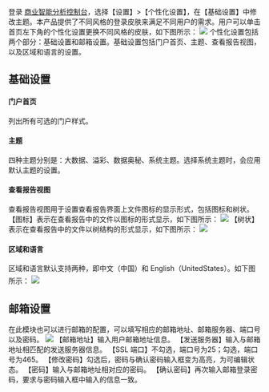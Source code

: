 登录 [商业智能分析控制台](https://console.cloud.tencent.com/bi)，选择【设置】>【个性化设置】，在【基础设置】中修改主题。本产品提供了不同风格的登录皮肤来满足不同用户的需求。用户可以单击首页左下角的个性化设置更换不同风格的皮肤，如下图所示：
![](https://main.qcloudimg.com/raw/023d72a6190a31e9420217a2250921aa.png)
个性化设置包括两个部分：基础设置和邮箱设置。基础设置包括门户首页、主题、查看报告视图，以及区域和语言的设置。

## 基础设置
#### 门户首页
列出所有可选的门户样式。

#### 主题
四种主题分别是：大数据、溢彩、数据奥秘、系统主题。选择系统主题时，会应用默认主题的设置。

#### 查看报告视图
查看报告视图用于设置查看报告界面上文件图标的显示形式，包括图标和树状。
【图标】表示在查看报告中的文件以图标的形式显示，如下图所示：
![](https://main.qcloudimg.com/raw/f09e1c23a62d81d74bdbfc807cf7bb97.png)
【树状】表示在查看报告中的文件以树结构的形式显示，如下图所示：
![](https://main.qcloudimg.com/raw/228f905352a831a516c2cff24c994d97.png)

#### 区域和语言
区域和语言默认支持两种，即中文（中国）和 English（UnitedStates）。如下图所示：
![](https://main.qcloudimg.com/raw/cac7498cdc565f25fd34d4cb13406502.png)

## 邮箱设置
在此模块也可以进行邮箱的配置，可以填写相应的邮箱地址、邮箱服务器、端口号以及密码。
![](https://main.qcloudimg.com/raw/9892d90b37da3477706425082dca28c4.png)
【邮箱地址】输入用户邮箱地址信息。
【发送服务器】输入与邮箱地址相匹配的发送服务器信息。
【SSL 端口】不勾选，端口号为25；勾选，端口号为465。
【修改密码】勾选后，密码与确认密码输入框变为高亮，为可编辑状态。
【密码】输入与邮箱地址相对应的密码。
【确认密码】再次输入邮箱登录密码，要求与密码输入框中输入的信息一致。



